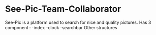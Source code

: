 # See-Pic-Team-Collaborator
See-Pic is a platform used to search for nice and quality  pictures. 
Has 3 component : -index   -clock    -searchbar
Other structures 
